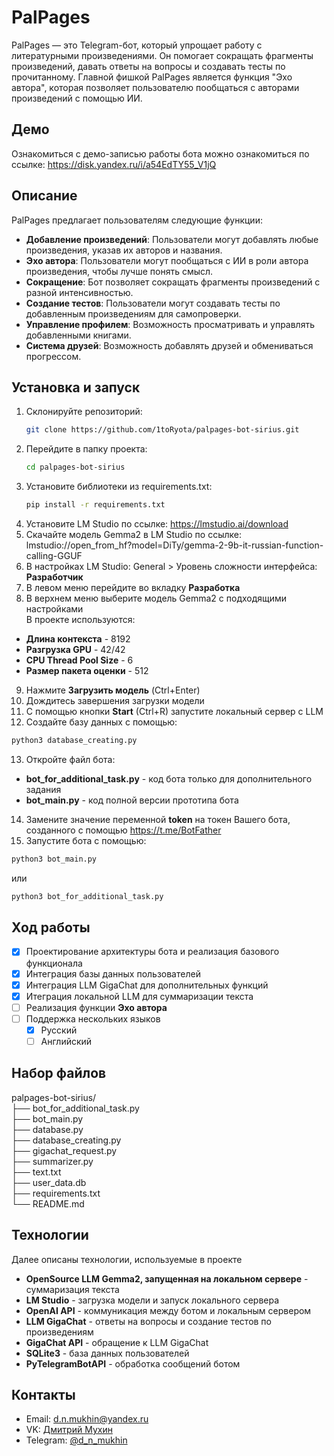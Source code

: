 # PalPages

PalPages — это Telegram-бот, который упрощает работу с литературными произведениями. Он помогает сокращать фрагменты произведений, давать ответы на вопросы и создавать тесты по прочитанному. Главной фишкой PalPages является функция "Эхо автора", которая позволяет пользователю пообщаться с авторами произведений с помощью ИИ.  

## Демо

Ознакомиться с демо-записью работы бота можно ознакомиться по ссылке: https://disk.yandex.ru/i/a54EdTY55_V1jQ

## Описание

PalPages предлагает пользователям следующие функции:  

- **Добавление произведений**: Пользователи могут добавлять любые произведения, указав их авторов и названия.
- **Эхо автора**: Пользователи могут пообщаться с ИИ в роли автора произведения, чтобы лучше понять смысл.
- **Сокращение**: Бот позволяет сокращать фрагменты произведений с разной интенсивностью.
- **Создание тестов**: Пользователи могут создавать тесты по добавленным произведениям для самопроверки.
- **Управление профилем**: Возможность просматривать и управлять добавленными книгами.
- **Система друзей**: Возможность добавлять друзей и обмениваться прогрессом.

## Установка и запуск

1. Склонируйте репозиторий:
   ```bash
   git clone https://github.com/1toRyota/palpages-bot-sirius.git
   ```
2. Перейдите в папку проекта:
   ```bash
   cd palpages-bot-sirius
   ```
3. Установите библиотеки из requirements.txt:
   ```bash
   pip install -r requirements.txt
   ```
4. Установите LM Studio по ссылке: https://lmstudio.ai/download
5. Скачайте модель Gemma2 в LM Studio по ссылке: lmstudio://open_from_hf?model=DiTy/gemma-2-9b-it-russian-function-calling-GGUF
6. В настройках LM Studio: General > Уровень сложности интерфейса: **Разработчик**
7. В левом меню перейдите во вкладку **Разработка**
8. В верхнем меню выберите модель Gemma2 с подходящими настройками  
В проекте используются:  
- **Длина контекста** - 8192
- **Разгрузка GPU** - 42/42
- **CPU Thread Pool Size** - 6
- **Размер пакета оценки** - 512
9. Нажмите **Загрузить модель** (Ctrl+Enter)  
10. Дождитесь завершения загрузки модели  
11. С помощью кнопки **Start** (Ctrl+R) запустите локальный сервер с LLM  
12. Создайте базу данных с помощью:
   ```bash
   python3 database_creating.py
   ```
13. Откройте файл бота:
- **bot_for_additional_task.py** - код бота только для дополнительного задания
- **bot_main.py** - код полной версии прототипа бота
14. Замените значение переменной **token** на токен Вашего бота, созданного с помощью https://t.me/BotFather
15. Запустите бота с помощью:
   ```bash
   python3 bot_main.py
   ```
или
   ```bash
   python3 bot_for_additional_task.py
   ```

## Ход работы
- [x] Проектирование архитектуры бота и реализация базового функционала
- [x] Интеграция базы данных пользователей
- [x] Интеграция LLM GigaChat для дополнительных функций 
- [x] Итеграция локальной LLM для суммаризации текста
- [ ] Реализация функции **Эхо автора**
- [ ] Поддержка нескольких языков
    - [x] Русский
    - [ ] Английский

## Набор файлов
palpages-bot-sirius/  
   ├── bot_for_additional_task.py  
   ├── bot_main.py  
   ├── database.py  
   ├── database_creating.py  
   ├── gigachat_request.py  
   ├── summarizer.py  
   ├── text.txt  
   ├── user_data.db  
   ├── requirements.txt  
   └── README.md  

## Технологии
Далее описаны технологии, используемые в проекте

- **OpenSource LLM Gemma2, запущенная на локальном сервере** - суммаризация текста
- **LM Studio** - загрузка модели и запуск локального сервера
- **OpenAI API** - коммуникация между ботом и локальным сервером
- **LLM GigaChat** - ответы на вопросы и создание тестов по произведениям
- **GigaChat API** - обращение к LLM GigaChat
- **SQLite3** - база данных пользователей
- **PyTelegramBotAPI** - обработка сообщений ботом

## Контакты

- Email: d.n.mukhin@yandex.ru
- VK: [Дмитрий Мухин](https://vk.com/mukhin_d)
- Telegram: [@d_n_mukhin](https://t.me/d_n_mukhin)
